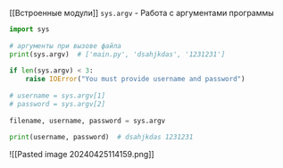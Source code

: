 [[Встроенные модули]]
`sys.argv` - Работа с аргументами программы
```Python
import sys  
  
# аргументы при вызове файла  
print(sys.argv)  # ['main.py', 'dsahjkdas', '1231231']  
  
if len(sys.argv) < 3:  
    raise IOError("You must provide username and password")  
  
# username = sys.argv[1]  
# password = sys.argv[2]  
  
filename, username, password = sys.argv  
  
print(username, password)  # dsahjkdas 1231231
```

![[Pasted image 20240425114159.png]]